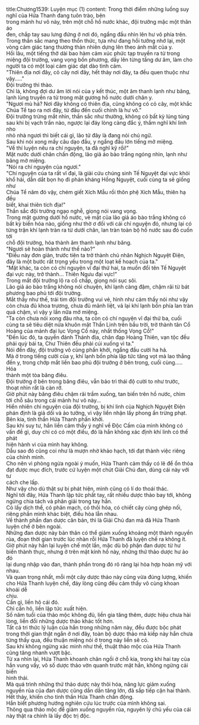title:Chương1539: Luyện mục (1)
content:
Trong thời điểm những luồng suy nghĩ của Hứa Thanh đang tuôn trào, bên<br>trong mảnh hư vô này, trên một chỗ hồ nước khác, đội trưởng mặc một thân áo<br>đen, chắp tay sau lưng đứng ở nơi đó, ngẩng đầu nhìn lên hư vô phía trên.<br>Trong thần sắc mang theo thổn thức, tựa như đang hồi tưởng nhớ lại, một<br>vòng cảm giác tang thương thản nhiên dựng lên theo ánh mắt của y.<br>Hồi lâu, một tiếng thở dài bao hàm cảm xúc phức tạp truyền ra từ trong<br>miệng đội trưởng, vang vọng bốn phương, dấy lên từng tầng dư âm, làm cho<br>người ta có một loại cảm giác dạt dào tình cảm.<br>"Thiên địa nơi đây, cỏ cây nơi đây, hết thảy nơi đây, ta đều quen thuộc như<br>vậy....."<br>Đội trưởng thì thào.<br>Chỉ là, không đợi dư âm lời nói của y kết thúc, một âm thanh lạnh như băng,<br>lạnh lùng truyền ra từ trong mặt gương hồ nước dưới chân y.<br>"Ngươi mù hả? Nơi đây không có thiên địa, cũng không có cỏ cây, một khắc<br>Chúa Tể tạo ra nơi đây, từ đầu đến cuối chính là hư vô."<br>Đội trưởng trừng mắt nhìn, thần sắc như thường, không có bất kỳ lúng túng<br>sau khi bị vạch trần nào, ngược lại đáy lòng càng đắc ý, thầm nghĩ khí linh nho<br>nhỏ nhà ngươi thì biết cái gì, lão tử đây là đang nói chú ngữ.<br>Sau khi nói xong mấy câu dạo đầu, y ngẩng đầu lớn tiếng mở miệng.<br>"Về thí luyện nêu ra chí nguyện, ta đã nghĩ kỹ rồi!"<br>Mặt nước dưới chân chấn động, lão giả áo bào trắng ngóng nhìn, lạnh như<br>băng mở miệng.<br>"Nói ra chí nguyện của ngươi."<br>"Chí nguyện của ta rất vĩ đại, là giải cứu chúng sinh Tế Nguyệt đại vực khỏi<br>khổ hải, dẫn dắt bọn họ đi phản kháng Hồng Nguyệt, cuối cùng ta sẽ giống như<br>Chúa Tể năm đó vậy, chém giết Xích Mẫu rồi thôn phệ Xích Mẫu, thiên hạ đều<br>biết, khai thiên tích địa!"<br>Thần sắc đội trưởng ngạo nghễ, giọng nói vang vọng.<br>Trong mặt gương dưới hồ nước, vẻ mặt của lão giả áo bào trắng không có<br>bất kỳ biến hóa nào, giống như thờ ơ đối với cái chí nguyện đó, nhưng lại có<br>từng trận khí lạnh tràn ra từ dưới chân, lan tràn toàn bộ hồ nước sau đó cuốn tới<br>chỗ đội trưởng, hóa thành âm thanh lạnh như băng.<br>"Ngươi sẽ hoàn thành như thế nào?"<br>"Điều này đơn giản, trước tiên ta trở thành chủ nhân Nghịch Nguyệt Điện,<br>đây là một bước rất trọng yếu trong một loạt kế hoạch của ta."<br>"Mặt khác, ta còn có chí nguyện vĩ đại thứ hai, ta muốn đổi tên Tế Nguyệt<br>đại vực này, trở thành... Thiên Ngưu đại vực!"<br>Trong mắt đội trưởng lộ ra cố chấp, giọng nói sục sôi.<br>Lão giả áo bào trắng không nói chuyện, khí lạnh càng đậm, chậm rãi từ bát<br>phương bao phủ tới đội trưởng.<br>Mắt thấy như thế, trái tim đội trưởng vui vẻ, hình như cảm thấy nói như vậy<br>còn chưa đủ khoa trương, chưa đủ mãnh liệt, vả lại khí lạnh bốn phía lan tràn<br>quá chậm, vì vậy y lần nữa mở miệng.<br>"Ta còn chưa nói xong đâu nha, ta còn có chí nguyện vĩ đại thứ ba, cuối<br>cùng ta sẽ tiêu diệt nửa khuôn mặt Thần Linh trên bầu trời, trở thành tân Cổ<br>Hoàng của mảnh đại lục Vọng Cổ này, nhất thống Vọng Cổ!"<br>"Đến lúc đó, ta quyền đánh Thánh địa, chân đạp Hoàng Thiên, vạn tộc đều<br>phải quỳ bái ta, Chư Thiên đều phải cúi xuống vì ta."<br>Nói đến đây, đội trưởng vô cùng phấn khởi, ngẩng đầu cười ha hả.<br>Mà ở trong tiếng cười của y, khí lạnh bốn phía lập tức tăng vọt mà lao thẳng<br>đến y, trong chớp mắt liền bao phủ đội trưởng ở bên trong, cuối cùng..... Hóa<br>thành một tòa băng điêu.<br>Đội trưởng ở bên trong băng điêu, vẫn bảo trì thái độ cười to như trước,<br>thoạt nhìn rất là càn rỡ.<br>Giờ phút này băng điêu chậm rãi trầm xuống, tan biến trên hồ nước, chìm<br>tới chỗ sâu trong cái mảnh hư vô này...<br>Hiển nhiên chí nguyện của đội trưởng, bị khí linh của Nghịch Nguyệt Điện<br>phán định là giả dối và ảo tưởng, vì vậy liền nhận lấy phong ấn trừng phạt.<br>Bên kia, tinh thần Hứa Thanh phấn khởi.<br>Sau khi suy tư, hắn liền cảm thấy ý nghĩ về Độc Cấm của mình không có<br>vấn đề gì, duy chỉ có có một điều, đó là hắn không xác định khí linh có thể phát<br>hiện hành vi của mình hay không.<br>Dẫu sao đó cũng coi như là mượn nhờ khảo hạch, tới đạt thành việc riêng<br>của chính mình.<br>Cho nên vì phòng ngừa ngoài ý muốn, Hứa Thanh cảm thấy có lẽ để ổn thỏa<br>đạt được mục đích, trước cứ luyện một chút Giải Chú đan, dùng cái này với tư<br>cách che lấp.<br>Như vậy cho dù thật sự bị phát hiện, mình cũng có lí do thoái thác.<br>Nghĩ tới đây, Hứa Thanh lập tức phất tay, rất nhiều dược thảo bay tới, không<br>ngừng chia tách và phân giải trong tay hắn.<br>Có lấy dịch thể, có phân mạch, có thôi hóa, có chiết cây cùng ghép nối,<br>riêng phần mình khác biệt, điều hòa lẫn nhau.<br>Về thành phần đan dược căn bản, thì là Giải Chú đan mà đã Hứa Thanh<br>luyện chế ở bên ngoài.<br>Những đan dược này bản thân có thể giảm xuống khoảng một thành nguyền<br>rủa, đoạn thời gian trước lúc nhàn rỗi Hứa Thanh đã luyện chế ra không ít.<br>Giờ phút này hắn lại luyện chế một lần, mặc dù bộ phận đan dược từ hư<br>biến thành thực, nhưng ở trên mặt kính hồ này, những thứ thảo dược hư ảo đó<br>lại dung nhập vào đan, thành phần trong đó rõ ràng lại hòa hợp hoàn mỹ với<br>nhau.<br>Và quan trọng nhất, mỗi một cây dược thảo này cũng vừa đúng lượng, khiến<br>cho Hứa Thanh luyện chế, đáy lòng cũng đều cảm thấy vô cùng khoan khoái dễ<br>chịu.<br>Cần gì, liền hô cái đó.<br>Chỉ cần hô, liền lập tức xuất hiện.<br>Số năm tuổi của thảo mộc không đủ, liền gia tăng thêm, dược hiệu chưa hài<br>lòng, liền đổi những dược thảo khác tốt hơn.<br>Tất cả tri thức lý luận của hắn trong những năm này, đều được bộc phát<br>trong thời gian thật ngắn ở nơi đây, toàn bộ dược thảo mà kiếp này hắn chưa<br>từng thấy qua, đều thuận miệng nói ở trong này liền sẽ có.<br>Sau khi không ngừng xác minh như thế, thuật thảo mộc của Hứa Thanh<br>cũng tăng nhanh vượt bậc.<br>Từ xa nhìn lại, Hứa Thanh khoanh chân ngồi ở chỗ kia, trong khi hai tay của<br>hắn vung vẩy, vô số dược thảo vờn quanh trước mặt hắn, không ngừng cải biến<br>hình thái.<br>Mà quá trình những thứ thảo dược này thôi hóa, năng lực giảm xuống<br>nguyền rủa của đan dược cũng dần dần tăng lớn, đã sắp tiếp cận hai thành.<br>Hết thảy, khiến cho tinh thần Hứa Thanh chấn động.<br>Hắn biết phương hướng nghiên cứu lúc trước của mình không sai.<br>Thông qua thảo mộc để giảm xuống nguyền rủa, nguyên lý chủ yếu của cái<br>này thật ra chính là lấy độc trị độc.